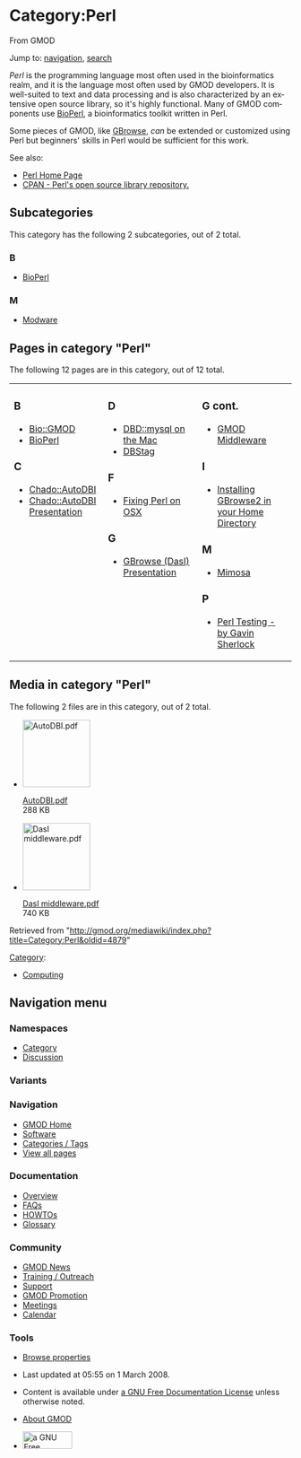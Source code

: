 <div id="mw-page-base" class="noprint">

</div>

<div id="mw-head-base" class="noprint">

</div>

<div id="content" class="mw-body" role="main">

<span id="top"></span>

<div id="mw-js-message" style="display:none;">

</div>



# <span dir="auto">Category:Perl</span>

<div id="bodyContent">

<div id="siteSub">

From GMOD

</div>

<div id="contentSub">

</div>

<div id="jump-to-nav" class="mw-jump">

Jump to: [navigation](#mw-navigation), [search](#p-search)

</div>

<div id="mw-content-text" class="mw-content-ltr" lang="en" dir="ltr">

*Perl* is the programming language most often used in the bioinformatics
realm, and it is the language most often used by GMOD developers. It is
well-suited to text and data processing and is also characterized by an
extensive open source library, so it's highly functional. Many of GMOD
components use [BioPerl](BioPerl "BioPerl"), a bioinformatics toolkit
written in Perl.

Some pieces of GMOD, like [GBrowse](GBrowse.1 "GBrowse"), *can* be
extended or customized using Perl but beginners' skills in Perl would be
sufficient for this work.

See also:

- <a href="http://www.perl.org/" class="external text" rel="nofollow">Perl
  Home Page</a>
- <a href="http://cpan.perl.org/" class="external text"
  rel="nofollow">CPAN - Perl's open source library repository.</a>

<div lang="en" dir="ltr">

<div id="mw-subcategories">

## Subcategories

This category has the following 2 subcategories, out of 2 total.

<div class="mw-content-ltr" lang="en" dir="ltr">

### B

- [BioPerl](Category:BioPerl "Category:BioPerl")

### M

- [Modware](Category:Modware "Category:Modware")

</div>

</div>

<div id="mw-pages">

## Pages in category "Perl"

The following 12 pages are in this category, out of 12 total.

<div class="mw-content-ltr" lang="en" dir="ltr">

<table style="width: 100%;">
<colgroup>
<col style="width: 33%" />
<col style="width: 33%" />
<col style="width: 33%" />
</colgroup>
<tbody>
<tr class="odd" style="vertical-align: top;">
<td style="width: 33.3%"><h3 id="b-1">B</h3>
<ul>
<li><a href="Bio::GMOD" title="Bio::GMOD">Bio::GMOD</a></li>
<li><a href="BioPerl" title="BioPerl">BioPerl</a></li>
</ul>
<h3 id="c">C</h3>
<ul>
<li><a href="Chado::AutoDBI"
title="Chado::AutoDBI">Chado::AutoDBI</a></li>
<li><a href="Chado::AutoDBI_Presentation"
title="Chado::AutoDBI Presentation">Chado::AutoDBI Presentation</a></li>
</ul></td>
<td style="width: 33.3%"><h3 id="d">D</h3>
<ul>
<li><a href="DBD::mysql_on_the_Mac"
title="DBD::mysql on the Mac">DBD::mysql on the Mac</a></li>
<li><a href="DBStag" title="DBStag">DBStag</a></li>
</ul>
<h3 id="f">F</h3>
<ul>
<li><a href="Fixing_Perl_on_OSX" title="Fixing Perl on OSX">Fixing Perl
on OSX</a></li>
</ul>
<h3 id="g">G</h3>
<ul>
<li><a href="GBrowse_(DasI)_Presentation"
title="GBrowse (DasI) Presentation">GBrowse (DasI) Presentation</a></li>
</ul></td>
<td style="width: 33.3%"><h3 id="g-cont.">G cont.</h3>
<ul>
<li><a href="GMOD_Middleware" title="GMOD Middleware">GMOD
Middleware</a></li>
</ul>
<h3 id="i">I</h3>
<ul>
<li><a href="Installing_GBrowse2_in_your_Home_Directory"
title="Installing GBrowse2 in your Home Directory">Installing GBrowse2
in your Home Directory</a></li>
</ul>
<h3 id="m-1">M</h3>
<ul>
<li><a href="Mimosa" title="Mimosa">Mimosa</a></li>
</ul>
<h3 id="p">P</h3>
<ul>
<li><a href="Perl_Testing_-_by_Gavin_Sherlock"
title="Perl Testing - by Gavin Sherlock">Perl Testing - by Gavin
Sherlock</a></li>
</ul></td>
</tr>
</tbody>
</table>

</div>

</div>

<div id="mw-category-media">

## Media in category "Perl"

The following 2 files are in this category, out of 2 total.

- <div style="width: 155px">

  <div class="thumb" style="width: 150px;">

  <div style="margin:15px auto;">

  <a href="File:AutoDBI.pdf" class="image"><img
  src="../mediawiki/skins/common/images/icons/fileicon-pdf.png"
  width="120" height="120" alt="AutoDBI.pdf" /></a>

  </div>

  </div>

  <div class="gallerytext">

  [AutoDBI.pdf](File:AutoDBI.pdf "File:AutoDBI.pdf")  
  288 KB  

  </div>

  </div>

- <div style="width: 155px">

  <div class="thumb" style="width: 150px;">

  <div style="margin:15px auto;">

  <a href="File:DasI_middleware.pdf" class="image"><img
  src="../mediawiki/skins/common/images/icons/fileicon-pdf.png"
  width="120" height="120" alt="DasI middleware.pdf" /></a>

  </div>

  </div>

  <div class="gallerytext">

  [DasI
  middleware.pdf](File:DasI_middleware.pdf "File:DasI middleware.pdf")  
  740 KB  

  </div>

  </div>

</div>

</div>

</div>

<div class="printfooter">

Retrieved from
"<http://gmod.org/mediawiki/index.php?title=Category:Perl&oldid=4879>"

</div>

<div id="catlinks" class="catlinks">

<div id="mw-normal-catlinks" class="mw-normal-catlinks">

[Category](Special:Categories "Special:Categories"):

- [Computing](Category:Computing "Category:Computing")

</div>

</div>

<div class="visualClear">

</div>

</div>

</div>

<div id="mw-navigation">

## Navigation menu

<div id="mw-head">



<div id="left-navigation">

<div id="p-namespaces" class="vectorTabs" role="navigation"
aria-labelledby="p-namespaces-label">

### Namespaces

- <span id="ca-nstab-category"><a href="Category:Perl" accesskey="c"
  title="View the category page [c]">Category</a></span>
- <span id="ca-talk"><a
  href="http://gmod.org/mediawiki/index.php?title=Category_talk:Perl&amp;action=edit&amp;redlink=1"
  accesskey="t"
  title="Discussion about the content page [t]">Discussion</a></span>

</div>

<div id="p-variants" class="vectorMenu emptyPortlet" role="navigation"
aria-labelledby="p-variants-label">

### 

### Variants[](#)

<div class="menu">

</div>

</div>

</div>

<div id="right-navigation">





</div>



</div>

</div>

</div>

<div id="mw-panel">

<div id="p-logo" role="banner">

<a href="Main_Page"
style="background-image: url(../images/GMOD-cogs.png);"
title="Visit the main page"></a>

</div>

<div id="p-Navigation" class="portal" role="navigation"
aria-labelledby="p-Navigation-label">

### Navigation

<div class="body">

- <span id="n-GMOD-Home">[GMOD Home](Main_Page)</span>
- <span id="n-Software">[Software](GMOD_Components)</span>
- <span id="n-Categories-.2F-Tags">[Categories /
  Tags](Categories)</span>
- <span id="n-View-all-pages">[View all pages](Special:AllPages)</span>

</div>

</div>

<div id="p-Documentation" class="portal" role="navigation"
aria-labelledby="p-Documentation-label">

### Documentation

<div class="body">

- <span id="n-Overview">[Overview](Overview)</span>
- <span id="n-FAQs">[FAQs](Category:FAQ)</span>
- <span id="n-HOWTOs">[HOWTOs](Category:HOWTO)</span>
- <span id="n-Glossary">[Glossary](Glossary)</span>

</div>

</div>

<div id="p-Community" class="portal" role="navigation"
aria-labelledby="p-Community-label">

### Community

<div class="body">

- <span id="n-GMOD-News">[GMOD News](GMOD_News)</span>
- <span id="n-Training-.2F-Outreach">[Training /
  Outreach](Training_and_Outreach)</span>
- <span id="n-Support">[Support](Support)</span>
- <span id="n-GMOD-Promotion">[GMOD Promotion](GMOD_Promotion)</span>
- <span id="n-Meetings">[Meetings](Meetings)</span>
- <span id="n-Calendar">[Calendar](Calendar)</span>

</div>

</div>

<div id="p-tb" class="portal" role="navigation"
aria-labelledby="p-tb-label">

### Tools

<div class="body">


- <span id="t-smwbrowselink"><a href="Special:Browse/Category:Perl" rel="smw-browse">Browse
  properties</a></span>


</div>

</div>

</div>

</div>

<div id="footer" role="contentinfo">

- <span id="footer-info-lastmod">Last updated at 05:55 on 1 March
  2008.</span>
<!-- - <span id="footer-info-viewcount">21,368 page views.</span> -->
- <span id="footer-info-copyright">Content is available under
  <a href="http://www.gnu.org/licenses/fdl-1.3.html" class="external"
  rel="nofollow">a GNU Free Documentation License</a> unless otherwise
  noted.</span>

<!-- -->

- <span id="footer-places-about">[About
  GMOD](GMOD:About "GMOD:About")</span>

<!-- -->

- <span id="footer-copyrightico">[<img src="http://www.gnu.org/graphics/gfdl-logo-small.png" width="88"
  height="31" alt="a GNU Free Documentation License" />](http://www.gnu.org/licenses/fdl-1.3.html)</span>




</div>
